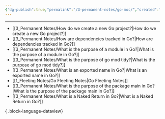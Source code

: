 ```yaml
---
{"dg-publish":true,"permalink":"/3-permanent-notes/go-moc/","created":"2023-07-28 06:59","updated":"2023-08-03 16:46"}
---
```



---
- [[3_Permanent Notes/How do we create a new Go project?\|How do we create a new Go project?]]
- [[3_Permanent Notes/How are dependencies tracked in Go?\|How are dependencies tracked in Go?]]
- [[3_Permanent Notes/What is the purpose of a module in Go?\|What is the purpose of a module in Go?]]
- [[3_Permanent Notes/What is the purpose of go mod tidy?\|What is the purpose of go mod tidy?]]
- [[3_Permanent Notes/What is an exported name in Go?\|What is an exported name in Go?]]
- [[1_Fleeting Notes/Go Fleeting Notes\|Go Fleeting Notes]]
- [[3_Permanent Notes/What is the purpose of the package main in Go?\|What is the purpose of the package main in Go?]]
- [[3_Permanent Notes/What is a Naked Return in Go?\|What is a Naked Return in Go?]]

{ .block-language-dataview}